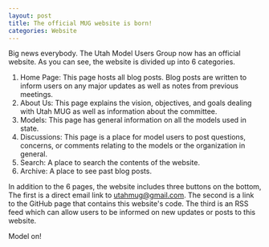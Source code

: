 ```yaml
---
layout: post
title: The official MUG website is born!
categories: Website
---
```


Big news everybody. The Utah Model Users Group now has an official website. As you can see, the website is divided up into 6 categories.

 1. Home Page: This page hosts all blog posts. Blog posts are written to inform users on any major updates as well as notes from previous meetings. 
 2. About Us: This page explains the vision, objectives, and goals dealing with Utah MUG as well as information about the committee.
 3. Models: This page has general information on all the models used in state.
 4. Discussions: This page is a place for model users to post questions, concerns, or comments relating to the models or the organization in general.
 5. Search: A place to search the contents of the website.
 6. Archive: A place to see past blog posts.

In addition to the 6 pages, the website includes three buttons on the bottom, The first is a direct email link to utahmug@gmail.com. The second is a link to the GitHub page that contains this website's code. The third is an RSS feed which can allow users to be informed on new updates or posts to this website. 

Model on!